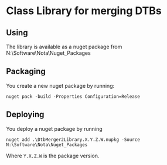 # Class Library for merging DTBs

## Using

The library is available as a nuget package from N:\Software\Nota\Nuget_Packages

## Packaging

You create a new nuget package by running:

```
nuget pack -build -Properties Configuration=Release
```

## Deploying

You deploy a nuget package by running

```
nuget add .\DtbMerger2Library.X.Y.Z.W.nupkg -Source N:\Software\Nota\Nuget_Packages
```

Where `Y.X.Z.W` is the package version.
